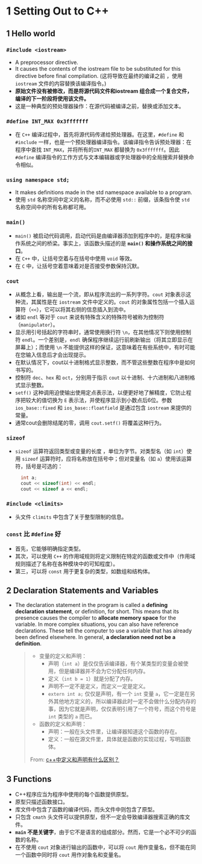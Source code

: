 # 1 Setting Out to C++

## 1 Hello world 

### `#include <iostream>`

* A preprocessor directive. 
* It causes the contents of the iostream file to be substituted for this directive before final compilation. \(这将导致在最终的编译之前 ，使用 `iostream` 文件的内容替换该编译指令。\)
* **原始文件没有被修改，而是将源代码文件和iostream 组合成一个复合文件，编译的下一阶段将使用该文件。**
* 这是一种典型的预处理器操作：在源代码被编译之前，替换或添加文本。

### `#define INT_MAX 0x3fffffff`

* 在 `C++` 编译过程中，首先将源代码传递给预处理器。在这里，`#define` 和 `#include` 一样，也是一个预处理器编译指令。该编译指令告诉预处理器：在程序中查找 `INT_MAX`，并将所有的`INT_MAX` 都替换为 `0x3fffffff`。因此 `#define` 编译指令的工作方式与文本编辑器或字处理器中的全局搜索并替换命令相似。

### `using namespace std;`

* It makes definitions made in the std namespace available to a program. 
* 使用 `std` 名称空间中定义的名称，而不必使用 `std::` 前缀，该条指令使 `std` 名称空间中的所有名称都可用。

### `main()`

* `main()` 被启动代码调用，启动代码是由编译器添加到程序中的，是程序和操作系统之间的桥梁。事实上，该函数头描述的是 **`main()` 和操作系统之间的接口**。
* 在 `C++` 中，让括号空着与在括号中使用 `void` 等效。
* 在 `C` 中，让括号空着意味着对是否接受参数保持沉默。

### `cout`

* 从概念上看，输出是一个流，即从程序流出的一系列字符。`cout` 对象表示这种流，其属性是在 `iostream` 文件中定义的。`cout` 的对象属性包括一个插入运算符（`<<`），它可以将其右侧的信息插入到流中。
* 诸如 `endl` 等对于 `cout` 来说有特殊含义的特殊符号被称为控制符（`manipulator`）。
* 显示用引号括起的字符串时，通常使用换行符 `\n`，在其他情况下则使用控制符 `endl`。一个差别是，`endl` 确保程序继续运行前刷新输出（将其立即显示在屏幕上）；而使用 `\n` 不能提供这样的保证，这意味着在有些系统中，有时可能在您输入信息后才会出现提示。
* 在默认情况下，cout以十进制格式显示整数，而不管这些整数在程序中是如何书写的。
* 控制符 `dec`、`hex` 和 `oct`，分别用于指示 `cout` 以十进制、十六进制和八进制格式显示整数。
* `setf()` 这种调用迫使输出使用定点表示法，以便更好地了解精度，它防止程序把较大的值切换为 `E` 表示法，并使程序显示到小数点后6位。参数 `ios_base::fixed` 和 `ios_base::floatfield` 是通过包含 `iostream` 来提供的常量。
* 通常cout会删除结尾的零，调用 `cout.setf()` 将覆盖这种行为。

### `sizeof`

* `sizeof` 运算符返回类型或变量的长度 ，单位为字节。对类型名（如 `int`）使用 `sizeof` 运算符时，应将名称放在括号中；但对变量名（如 `a`）使用该运算符，括号是可选的：

  ```cpp
    int a;
    cout << sizeof(int) << endl;
    cout << sizeof a << endl;
  ```

### `#include <climits>`

* 头文件 `climits` 中包含了关于整型限制的信息。

### `const` 比 `#define` 好

* 首先，它能够明确指定类型。
* 其次，可以使用 `C++` 的作用域规则将定义限制在特定的函数或文件中（作用域规则描述了名称在各种模块中的可知程度）。
* 第三，可以将 `const` 用于更复杂的类型，如数组和结构体。

## 2 Declaration Statements and Variables

* The declaration statement in the program is called a **defining declaration statement**, or definition, for short. This means that its presence causes the compiler to **allocate memory space** for the variable. In more complex situations, you can also have reference declarations. These tell the computer to use a variable that has already been defined elsewhere. In general, **a declaration need not be a definition**.

  > * 变量的定义和声明：
  >   * 声明（`int a`）是仅仅告诉编译器，有个某类型的变量会被使用，但是编译器并不会为它分配任何内存。
  >   * 定义（`int b = 1`）就是分配了内存。
  >   * 声明不一定不是定义，而定义一定是定义。
  >   * `extern int a;` 仅仅是声明，有一个 `int` 变量 `a`，它一定是在另外其他地方定义的，所以编译器此时一定不会做什么分配内存的事，因为它就是声明，仅仅表明引用了一个符号，而这个符号是 `int` 类型的 `a` 而已。
  > * 函数的定义和声明：
  >   * 声明：一般在头文件里，让编译器知道这个函数的存在。
  >   * 定义：一般在源文件里，具体就是函数的实现过程，写明函数体。
  >
  > From: [c++中定义和声明有什么区别？](https://zhidao.baidu.com/question/337113067.html)

## 3 Functions

* C++程序应当为程序中使用的每个函数提供原型。
* 原型只描述函数接口。
* 库文件中包含了函数的编译代码，而头文件中则包含了原型。
* 只包含 `cmath` 头文件可以提供原型，但不一定会导致编译器搜索正确的库文件。
* **`main` 不是关键字**，由于它不是语言的组成部分。然而，它是一个必不可少的函数的名称。
* 在不使用 `cout` 对象进行输出的函数中，可以将 `cout` 用作变量名，但不能在同一个函数中同时将 `cout` 用作对象名和变量名。

